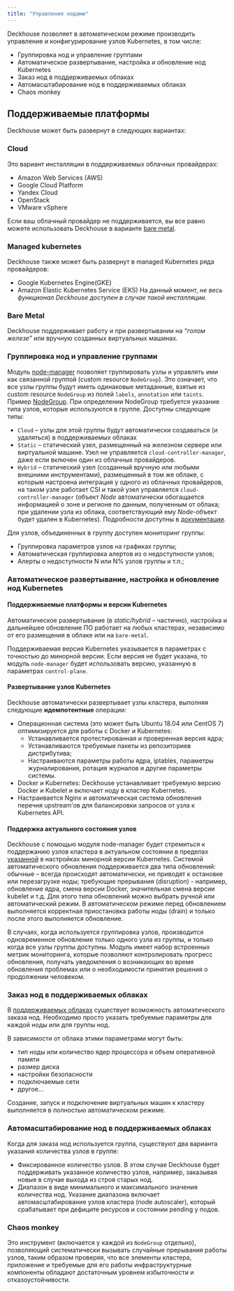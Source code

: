 ```yaml
---
title: "Управление нодами"
---
```


Deckhouse позволяет в автоматическом режиме производить управление и конфигурирование узлов Kubernetes, в том числе:
- Группировка нод и управление группами
- Автоматическое развертывание, настройка и обновление нод Kubernetes
- Заказ нод в поддерживаемых облаках
- Автомасштабирование нод в поддерживаемых облаках
- Chaos monkey

## Поддерживаемые платформы
Deckhouse может быть развернут в следующих вариантах:

### Cloud
Это вариант инсталляции в поддерживаемых облачных провайдерах:
- Amazon Web Services (AWS)
- Google Cloud Platform
- Yandex Cloud
- OpenStack
- VMware vSphere

Если ваш облачный провайдер не поддерживается, вы все равно можете использовать Deckhouse в варианте [bare metal](#bare-metal).

### Managed kubernetes
Deckhouse также может быть развернут в managed Kubernetes ряда провайдеров:
- Google Kubernetes Engine(GKE)
- Amazon Elastic Kubernetes Service (EKS)
На данный момент, *не весь функционал Deckhouse доступен в случае такой инсталляции.*

### Bare Metal
Deckhouse поддерживает работу и при развертывании на *“голом железе”* или вручную созданных виртуальных машинах.

### Группировка нод и управление группами
Модуль [node-manager]({{site.baseurl}}/modules/040-node-manager/) позволяет группировать узлы и управлять ими как связанной группой (custom resource `NodeGroup`). Это означает, что все узлы группы будут иметь одинаковые метаданные, взятые из custom resource `NodeGroup` из полей `labels`, `annotation` или `taints`.
Пример [NodeGroup]({{site.baseurl}}/modules/040-node-manager/#%D0%BF%D1%80%D0%B8%D0%BC%D0%B5%D1%80-nodegroup).
При определении NodeGroup требуется указание типа узлов, которые используются в группе. Доступны следующие типы:
- `Cloud` – узлы для этой группы будут автоматически создаваться (и удаляться) в поддерживаемых облаках
- `Static` – статический узел, размещенный на железном сервере или виртуальной машине. Узел не управляется `cloud-controller-manager`, даже если включен один из облачных провайдеров.
- `Hybrid` – статический узел (созданный вручную или любыми внешними инструментами), размещенный в том же облаке, с которым настроена интеграция у одного из облачных провайдеров, на таком узле работает CSI и такой узел управляется `cloud-controller-manager` (объект *Node* автоматически обогащается информацией о зоне и регионе по данным, полученным от облака; при удалении узла из облака, соответствующий ему *Node*-объект будет удален в Kubernetes). Подробности доступны в [документации]({{site.baseurl}}/modules/040-node-manager).

Для узлов, объединенных в группу доступен мониторинг группы:
- Группировка параметров узлов на графиках группы;
- Автоматическая группировка алертов из о недоступности узлов;
- Алерты о недоступности N или N% узлов группы и т.п.;

### Автоматическое развертывание, настройка и обновление нод Kubernetes
#### Поддерживаемые платформы и версии Kubernetes
Автоматическое развертывание (в *static/hybrid* – частично), настройка и дальнейшее обновление ПО работает на любых кластерах, независимо от его размещения в облаке или на `bare-metal`.

Поддерживаемая версия Kubernetes указывается в параметрах с точностью до минорной версии. Если версия не будет указана, то модуль `node-manager` будет использовать версию, указанную в параметрах `control-plane`.

#### Развертывание узлов Kubernetes
Deckhouse автоматически развертывает узлы кластера, выполняя следующие **идемпотентные** операции:
- Операционная система (это может быть Ubuntu 18.04 или CentOS 7) оптимизируется для работы с Docker и Kubernetes:
  - Устанавливается протестированная и проверенная версия ядра;
  - Устанавливаются требуемые пакеты из репозиториев дистрибутива;
  - Настраиваются параметры работы ядра, iptables, параметры журналирования, ротация журналов и другие параметры системы.
- Docker и Kubernetes: Deckhouse устанавливает требуемую версию Docker и Kubelet и включает ноду в кластер Kubernetes.
- Настраивается Nginx и автоматическая система обновления перечня upstream’ов для балансировки запросов от узла к Kubernetes API.

#### Поддержка актуального состояния узлов
Deckhouse с помощью модуля node-manager будет стремиться к поддержанию узлов кластера в актуальном состоянии в пределах [указанной](#поддерживаемые-платформы-и-версии-kubernetes) в настройках минорной версии Kubernetes. Системой автоматического обновления поддерживается два типа обновлений:
обычные – всегда происходят автоматически, не приводят к остановке или перезагрузке ноды;
требующие прерывания (disruption) - например, обновление ядра, смена версии Docker, значительная смена версии kubelet и т.д. Для этого типа обновлений можно выбрать ручной или автоматический режим. В автоматическом режиме перед обновлением выполняется корректная приостановка работы ноды (drain) и только после этого выполняется обновление.

В случаях, когда используется группировка узлов, производится одновременное обновление только одного узла из группы, и только когда все узлы группы доступны.
Модуль имеет набор встроенных метрик мониторинга, которые позволяют контролировать прогресс обновления, получать уведомления о возникающих во время обновления проблемах или о необходимости принятия решения о продолжении человеком.

### Заказ нод в поддерживаемых облаках
В [поддерживаемых облаках]() существует возможность автоматического заказа нод. Необходимо просто указать требуемые параметры для каждой ноды или для группы нод.

В зависимости от облака этими параметрами могут быть:
- тип ноды или количество ядер процессора и объем оперативной памяти
- размер диска
- настройки безопасности
- подключаемые сети
- другое...

Создание, запуск и подключение виртуальных машин к кластеру выполняется в полностью автоматическом режиме.

### Автомасштабирование нод в поддерживаемых облаках
Когда для заказа нод используется группа, существуют два варианта указания количества узлов в группе:
- Фиксированное количество узлов. В этом случае Deckhouse будет поддерживать указанное количество узлов, например, заказывая новые в случае выхода из строя старых нод.
- Диапазон в виде минимального и максимального значения количества нод. Указание диапазона включает автомасштабирование узлов кластера (node autoscaler), который срабатывает при дефиците ресурсов и состоянии pending у подов.

### Chaos monkey
Это инструмент (включается у каждой из `NodeGroup` отдельно), позволяющий систематически вызывать случайные прерывания работы узлов, таким образом проверяя, что все элементы кластера, приложение и требуемые для его работы инфраструктурные компоненты обладают достаточным уровнем избыточности и отказоустойчивости.
